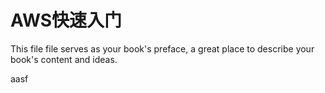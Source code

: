 # AWS快速入门

This file file serves as your book's preface, a great place to describe your book's content and ideas.







aasf

